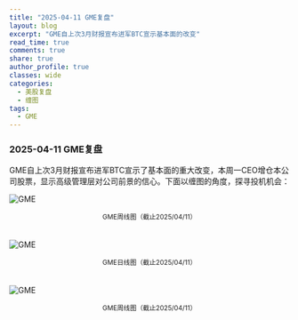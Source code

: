 ```yaml
---
title: "2025-04-11 GME复盘"
layout: blog
excerpt: "GME自上次3月财报宣布进军BTC宣示基本面的改变"
read_time: true
comments: true
share: true
author_profile: true
classes: wide
categories:
  - 美股复盘
  - 缠图
tags:
  - GME
---
```


### 2025-04-11 GME复盘
GME自上次3月财报宣布进军BTC宣示了基本面的重大改变，本周一CEO增仓本公司股票，显示高级管理层对公司前景的信心。下面以缠图的角度，探寻投机机会：

![GME](https://image.olim.cc/2025/GME-20250411-week.jpg)
<small><center>GME周线图（截止2025/04/11）</center></small>　

![GME](https://image.olim.cc/2025/GME-20250411-day.jpg)
<small><center>GME日线图（截止2025/04/11）</center></small>　

![GME](https://image.olim.cc/2025/GME-20250411-m15.jpg)
<small><center>GME周线图（截止2025/04/11）</center></small>　
